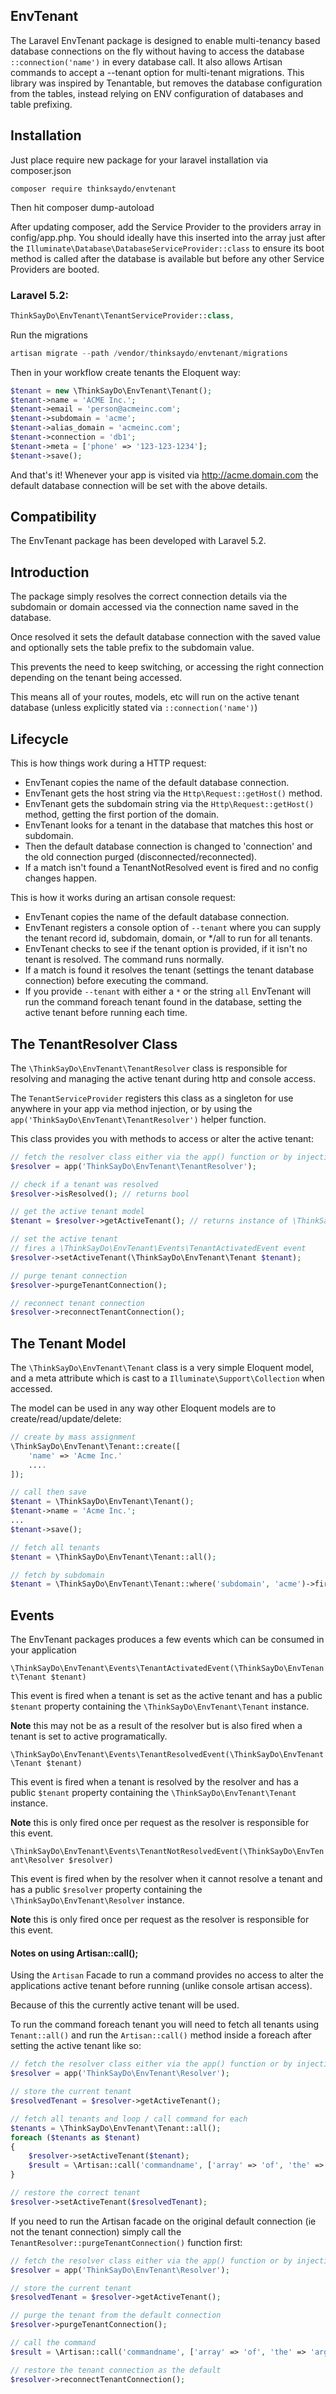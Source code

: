 ## EnvTenant

The Laravel EnvTenant package is designed to enable multi-tenancy based database connections on the fly without having to access the database ```::connection('name')``` in every database call.
It also allows Artisan commands to accept a --tenant option for multi-tenant migrations.
This library was inspired by Tenantable, but removes the database configuration from the tables, instead relying on ENV configuration of databases and table prefixing.


## Installation

Just place require new package for your laravel installation via composer.json

```
composer require thinksaydo/envtenant
```

Then hit composer dump-autoload

After updating composer, add the Service Provider to the providers array in config/app.php.
You should ideally have this inserted into the array just after the ```Illuminate\Database\DatabaseServiceProvider::class``` to ensure its boot method is called after the database is available but before any other Service Providers are booted.

### Laravel 5.2:

```php
ThinkSayDo\EnvTenant\TenantServiceProvider::class,
```

Run the migrations
```php 
artisan migrate --path /vendor/thinksaydo/envtenant/migrations
```

Then in your workflow create tenants the Eloquent way:

```php
$tenant = new \ThinkSayDo\EnvTenant\Tenant();
$tenant->name = 'ACME Inc.';
$tenant->email = 'person@acmeinc.com';
$tenant->subdomain = 'acme';
$tenant->alias_domain = 'acmeinc.com';
$tenant->connection = 'db1';
$tenant->meta = ['phone' => '123-123-1234'];
$tenant->save();
```

And that's it! Whenever your app is visited via http://acme.domain.com the default database connection will be set with the above details.

## Compatibility

The EnvTenant package has been developed with Laravel 5.2.

## Introduction

The package simply resolves the correct connection details via the subdomain or domain accessed via the connection name saved in the database.

Once resolved it sets the default database connection with the saved value and optionally sets the table prefix to the subdomain value.

This prevents the need to keep switching, or accessing the right connection depending on the tenant being accessed.

This means all of your routes, models, etc will run on the active tenant database (unless explicitly stated via ```::connection('name')```)

## Lifecycle

This is how things work during a HTTP request:

- EnvTenant copies the name of the default database connection.
- EnvTenant gets the host string via the ```Http\Request::getHost()``` method.
- EnvTenant gets the subdomain string via the ```Http\Request::getHost()``` method, getting the first portion of the domain.
- EnvTenant looks for a tenant in the database that matches this host or subdomain.
- Then the default database connection is changed to 'connection' and the old connection purged (disconnected/reconnected).
- If a match isn't found a TenantNotResolved event is fired and no config changes happen.

This is how it works during an artisan console request:

- EnvTenant copies the name of the default database connection.
- EnvTenant registers a console option of ```--tenant``` where you can supply the tenant record id, subdomain, domain, or */all to run for all tenants.
- EnvTenant checks to see if the tenant option is provided, if it isn't no tenant is resolved. The command runs normally.
- If a match is found it resolves the tenant (settings the tenant database connection) before executing the command.
- If you provide ```--tenant``` with either a ```*``` or the string ```all``` EnvTenant will run the command foreach tenant found in the database, setting the active tenant before running each time.

## The TenantResolver Class

The ```\ThinkSayDo\EnvTenant\TenantResolver``` class is responsible for resolving and managing the active tenant during http and console access.

The ```TenantServiceProvider``` registers this class as a singleton for use anywhere in your app via method injection, or by using the ```app('ThinkSayDo\EnvTenant\TenantResolver')``` helper function.

This class provides you with methods to access or alter the active tenant:

```php
// fetch the resolver class either via the app() function or by injecting
$resolver = app('ThinkSayDo\EnvTenant\TenantResolver');

// check if a tenant was resolved
$resolver->isResolved(); // returns bool

// get the active tenant model
$tenant = $resolver->getActiveTenant(); // returns instance of \ThinkSayDo\EnvTenant\Tenant or null

// set the active tenant
// fires a \ThinkSayDo\EnvTenant\Events\TenantActivatedEvent event
$resolver->setActiveTenant(\ThinkSayDo\EnvTenant\Tenant $tenant);

// purge tenant connection
$resolver->purgeTenantConnection();

// reconnect tenant connection
$resolver->reconnectTenantConnection();
```

## The Tenant Model

The ```\ThinkSayDo\EnvTenant\Tenant``` class is a very simple Eloquent model, and a meta attribute which is cast to a ```Illuminate\Support\Collection``` when accessed.

The model can be used in any way other Eloquent models are to create/read/update/delete:

```php
// create by mass assignment
\ThinkSayDo\EnvTenant\Tenant::create([
    'name' => 'Acme Inc.'
    ....
]);

// call then save
$tenant = \ThinkSayDo\EnvTenant\Tenant();
$tenant->name = 'Acme Inc.';
...
$tenant->save();

// fetch all tenants
$tenant = \ThinkSayDo\EnvTenant\Tenant::all();

// fetch by subdomain
$tenant = \ThinkSayDo\EnvTenant\Tenant::where('subdomain', 'acme')->first();
```

## Events

The EnvTenant packages produces a few events which can be consumed in your application

```\ThinkSayDo\EnvTenant\Events\TenantActivatedEvent(\ThinkSayDo\EnvTenant\Tenant $tenant)```

This event is fired when a tenant is set as the active tenant and has a public ```$tenant``` property containing the ```\ThinkSayDo\EnvTenant\Tenant``` instance.

**Note** this may not be as a result of the resolver but is also fired when a tenant is set to active programatically.

```\ThinkSayDo\EnvTenant\Events\TenantResolvedEvent(\ThinkSayDo\EnvTenant\Tenant $tenant)```

This event is fired when a tenant is resolved by the resolver and has a public ```$tenant``` property containing the ```\ThinkSayDo\EnvTenant\Tenant``` instance.

**Note** this is only fired once per request as the resolver is responsible for this event.

```\ThinkSayDo\EnvTenant\Events\TenantNotResolvedEvent(\ThinkSayDo\EnvTenant\Resolver $resolver)```

This event is fired when by the resolver when it cannot resolve a tenant and has a public ```$resolver``` property containing the ```\ThinkSayDo\EnvTenant\Resolver``` instance.

**Note** this is only fired once per request as the resolver is responsible for this event.

#### Notes on using Artisan::call();

Using the ```Artisan``` Facade to run a command provides no access to alter the applications active tenant before running (unlike console artisan access).

Because of this the currently active tenant will be used.

To run the command foreach tenant you will need to fetch all tenants using ```Tenant::all()``` and run the ```Artisan::call()``` method inside a foreach after setting the active tenant like so:

```php
// fetch the resolver class either via the app() function or by injecting
$resolver = app('ThinkSayDo\EnvTenant\Resolver');

// store the current tenant
$resolvedTenant = $resolver->getActiveTenant();

// fetch all tenants and loop / call command for each
$tenants = \ThinkSayDo\EnvTenant\Tenant::all();
foreach ($tenants as $tenant)
{
    $resolver->setActiveTenant($tenant);
    $result = \Artisan::call('commandname', ['array' => 'of', 'the' => 'arguments']);
}

// restore the correct tenant
$resolver->setActiveTenant($resolvedTenant);
```

If you need to run the Artisan facade on the original default connection (ie not the tenant connection) simply call the ```TenantResolver::purgeTenantConnection()``` function first:

```php
// fetch the resolver class either via the app() function or by injecting
$resolver = app('ThinkSayDo\EnvTenant\Resolver');

// store the current tenant
$resolvedTenant = $resolver->getActiveTenant();

// purge the tenant from the default connection
$resolver->purgeTenantConnection();

// call the command
$result = \Artisan::call('commandname', ['array' => 'of', 'the' => 'arguments']);

// restore the tenant connection as the default
$resolver->reconnectTenantConnection();
```
